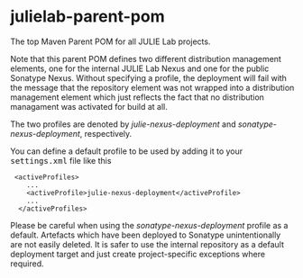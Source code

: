 # julielab-parent-pom
The top Maven Parent POM for all JULIE Lab projects.

Note that this parent POM defines two different distribution management elements, one for the internal JULIE Lab Nexus and one for the public Sonatype Nexus. Without specifying a profile, the deployment will fail with the message that the repository element was not wrapped into a distribution management element which just reflects the fact that no distribution managament was activated for build at all.

The two profiles are denoted by *julie-nexus-deployment* and *sonatype-nexus-deployment*, respectively.

You can define a default profile to be used by adding it to your <tt>settings.xml</tt> file like this

     <activeProfiles>
        ...
        <activeProfile>julie-nexus-deployment</activeProfile>
        ...
      </activeProfiles>
      
Please be careful when using the *sonatype-nexus-deployment* profile as a default. Artefacts which have been deployed to Sonatype unintentionally are not easily deleted. It is safer to use the internal repository as a default deployment target and just create project-specific exceptions where required.
